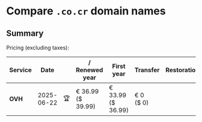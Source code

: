 # Compare `.co.cr` domain names

## Summary

Pricing (excluding taxes):

| Service | Date |  | / Renewed year | First year | Transfer | Restoration |
|--|--|--|--|--|--|--|
| **OVH** | 2025-06-22 | 🏆 | € 36.99<br>($ 39.99) | € 33.99<br>($ 36.99) | € 0<br>($ 0) |  |
